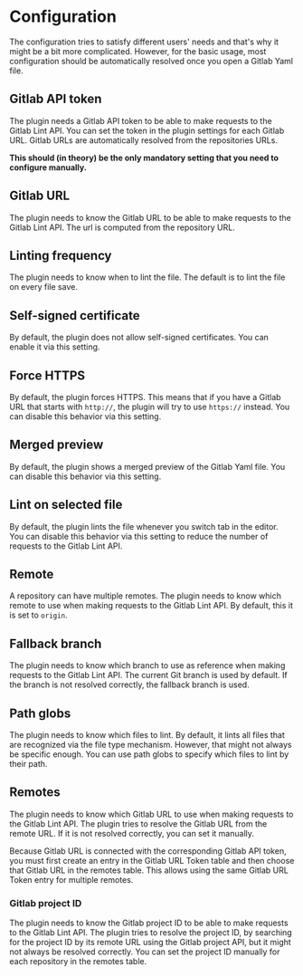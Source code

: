 # Configuration

The configuration tries to satisfy different users' needs and that's why it might be a bit more complicated. However,
for the basic usage, most configuration should be automatically resolved once you open a Gitlab Yaml file.

## Gitlab API token

The plugin needs a Gitlab API token to be able to make requests to the Gitlab Lint API. You can set the token in the
plugin settings for each Gitlab URL. Gitlab URLs are automatically resolved from the repositories URLs.

**This should (in theory) be the only mandatory setting that you need to configure manually.**

## Gitlab URL

The plugin needs to know the Gitlab URL to be able to make requests to the Gitlab Lint API. The url is computed from
the repository URL.

## Linting frequency

The plugin needs to know when to lint the file. The default is to lint the file on every file save.

## Self-signed certificate

By default, the plugin does not allow self-signed certificates. You can enable it via this setting.

## Force HTTPS

By default, the plugin forces HTTPS. This means that if you have a Gitlab URL that starts with `http://`, the plugin
will try to use `https://` instead. You can disable this behavior via this setting.

## Merged preview

By default, the plugin shows a merged preview of the Gitlab Yaml file. You can disable this behavior via this setting.

## Lint on selected file

By default, the plugin lints the file whenever you switch tab in the editor. You can disable this behavior via this
setting to reduce the number of requests to the Gitlab Lint API.

## Remote

A repository can have multiple remotes. The plugin needs to know which remote to use when making requests to the Gitlab
Lint API. By default, this it is set to `origin`.

## Fallback branch

The plugin needs to know which branch to use as reference when making requests to the Gitlab Lint API. The current Git
branch is used by default. If the branch is not resolved correctly, the fallback branch is used.

## Path globs

The plugin needs to know which files to lint. By default, it lints all files that are recognized via the file type
mechanism. However, that might not always be specific enough. You can use path globs to specify which files to lint by
their path.

## Remotes

The plugin needs to know which Gitlab URL to use when making requests to the Gitlab Lint API. The plugin tries to
resolve the Gitlab URL from the remote URL. If it is not resolved correctly, you can set it manually.

Because Gitlab URL is connected with the corresponding Gitlab API token, you must first create an entry in the Gitlab
URL Token table and then choose that Gitlab URL in the remotes table. This allows using the same Gitlab URL Token entry
for multiple remotes.

### Gitlab project ID

The plugin needs to know the Gitlab project ID to be able to make requests to the Gitlab Lint API. The plugin tries to
resolve the project ID, by searching for the project ID by its remote URL using the Gitlab project API, but it might
not always be resolved correctly. You can set the project ID manually for each repository in the remotes table.
